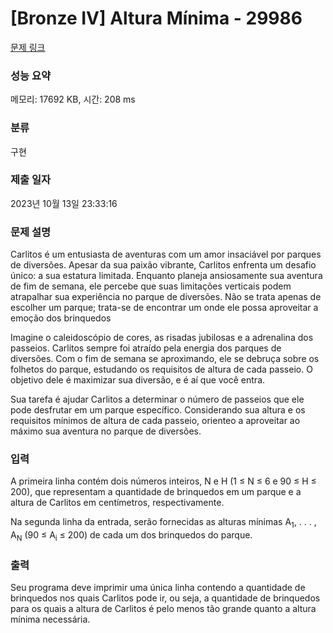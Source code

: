 # [Bronze IV] Altura Mínima - 29986 

[문제 링크](https://www.acmicpc.net/problem/29986) 

### 성능 요약

메모리: 17692 KB, 시간: 208 ms

### 분류

구현

### 제출 일자

2023년 10월 13일 23:33:16

### 문제 설명

<p>Carlitos é um entusiasta de aventuras com um amor insaciável por parques de diversões. Apesar da sua paixão vibrante, Carlitos enfrenta um desafio único: a sua estatura limitada. Enquanto planeja ansiosamente sua aventura de fim de semana, ele percebe que suas limitações verticais podem atrapalhar sua experiência no parque de diversões. Não se trata apenas de escolher um parque; trata-se de encontrar um onde ele possa aproveitar a emoção dos brinquedos</p>

<p>Imagine o caleidoscópio de cores, as risadas jubilosas e a adrenalina dos passeios. Carlitos sempre foi atraído pela energia dos parques de diversões. Com o fim de semana se aproximando, ele se debruça sobre os folhetos do parque, estudando os requisitos de altura de cada passeio. O objetivo dele é maximizar sua diversão, e é aí que você entra.</p>

<p>Sua tarefa é ajudar Carlitos a determinar o número de passeios que ele pode desfrutar em um parque específico. Considerando sua altura e os requisitos mínimos de altura de cada passeio, orienteo a aproveitar ao máximo sua aventura no parque de diversões.</p>

### 입력 

 <p>A primeira linha contém dois números inteiros, N e H (1 ≤ N ≤ 6 e 90 ≤ H ≤ 200), que representam a quantidade de brinquedos em um parque e a altura de Carlitos em centímetros, respectivamente.</p>

<p>Na segunda linha da entrada, serão fornecidas as alturas mínimas A<sub>1</sub>, . . . , A<sub>N</sub> (90 ≤ A<sub>i</sub> ≤ 200) de cada um dos brinquedos do parque.</p>

### 출력 

 <p>Seu programa deve imprimir uma única linha contendo a quantidade de brinquedos nos quais Carlitos pode ir, ou seja, a quantidade de brinquedos para os quais a altura de Carlitos é pelo menos tão grande quanto a altura mínima necessária.</p>

